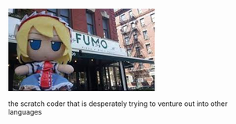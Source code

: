 ![fumo.jpeg](https://github.com/LeeJH10/LeeJH10/blob/main/AB43487A-6BF1-436A-8CD9-20A66416EAFC.jpeg?raw=true)

the scratch coder that is desperately trying to venture out into other languages
